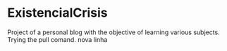 # ExistencialCrisis
 Project of a personal blog with the objective of learning various subjects.
Trying the pull comand.
nova linha
